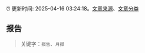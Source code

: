 :alarm_clock: 更新时间: 2025-04-16 03:24:18。[文章来源](/README.md)、[文章分类](/TAGS.md)

## 报告


> 关键字：`报告`、`月报`



